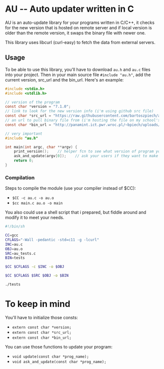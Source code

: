 # AU -- Auto updater written in C
AU is an auto-update library for your programs written in C/C++, it checks for the new version that is hosted on remote server and if local version is older than the remote version, it swaps the binary file with newer one.

This library uses libcurl (curl-easy) to fetch the data from external servers.

## Usage
To be able to use this library, you'll have to download `au.h` and `au.c` files into your project.
Then in your main source file `#include "au.h"`, add the current version, src\_url and the bin\_url.
Here's an example:
```C
#include <stdio.h>
#include <stdlib.h>

// version of the program
const char *version = "7.1.0";
// link to look for the new version info (i'm using github src file)
const char *src_url = "https://raw.githubusercontent.com/bartoszpiech/au/master/au_tests.c";
// an url to pull binary file from (i'm hosting the file on my school's servers)
const char *bin_url = "http://panamint.ict.pwr.wroc.pl/~bpiech/uploads/au/tests";

// very important
#include "au.h"

int main(int argc, char **argv) {
    print_version();    // helper fcn to see what version of program you're running
    ask_and_update(argv[0]);    // ask your users if they want to make an update
    return 0;
}
```

### Compilation
Steps to compile the module (use your compiler instead of $CC):
- `$CC -c au.c -o au.o`
- `$cc main.c au.o -o main`

You also could use a shell script that i prepared, but fiddle around and modify it to meet your needs.
``` sh
#!/bin/sh

CC=gcc
CFLAGS="-Wall -pedantic -std=c11 -g -lcurl"
INC=au.c
OBJ=au.o
SRC=au_tests.c
BIN=tests

$CC $CFLAGS -c $INC -o $OBJ

$CC $CFLAGS $SRC $OBJ -o $BIN

./tests
```


# To keep in mind

You'll have to initialize those consts:
- `extern const char *version;`
- `extern const char *src_url;`
- `extern const char *bin_url;`

You can use those functions to update your program:
- `void update(const char *prog_name);`
- `void ask_and_update(const char *prog_name);`

